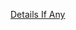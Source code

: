 [Details If Any](https://github.com/deathbybandaid/piholeparser/blob/master/RecentRunLogs/parsingscripts/hpHostsEXP.md)

